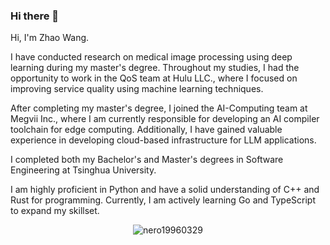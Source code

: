 ### Hi there 👋

Hi, I'm Zhao Wang.

I have conducted research on medical image processing using deep learning during my master's degree. Throughout my studies, I had the opportunity to work in the QoS team at Hulu LLC., where I focused on improving service quality using machine learning techniques.

After completing my master's degree, I joined the AI-Computing team at Megvii Inc., where I am currently responsible for developing an AI compiler toolchain for edge computing. Additionally, I have gained valuable experience in developing cloud-based infrastructure for LLM applications.

I completed both my Bachelor's and Master's degrees in Software Engineering at Tsinghua University.

I am highly proficient in Python and have a solid understanding of C++ and Rust for programming. Currently, I am actively learning Go and TypeScript to expand my skillset.

<p align="center"> <img src="https://github-readme-stats.vercel.app/api?username=nero19960329&show_icons=true&theme=gotham" alt="nero19960329" />
